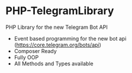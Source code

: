 # PHP-TelegramLibrary
PHP Library for the new Telegram Bot API

* Event based programming for the new bot api (https://core.telegram.org/bots/api)
* Composer Ready 
* Fully OOP
* All Methods and Types available
